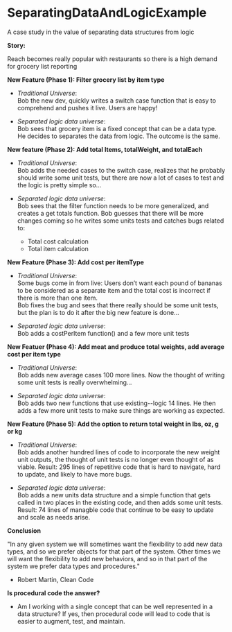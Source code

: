 # SeparatingDataAndLogicExample
A case study in the value of separating data structures from logic

**Story:** 

Reach becomes really popular with restaurants so there is a high demand for grocery list reporting 

**New Feature (Phase 1): Filter grocery list by item type**

- _Traditional Universe_:<br>
  Bob the new dev, quickly writes a switch case function that is easy to comprehend and pushes it live. Users are happy!

- _Separated logic data universe_:<br>
Bob sees that grocery item is a fixed concept that can be a data type. He decides to separates the data from logic. The outcome is the same. 				

**New feature (Phase 2): Add total Items, totalWeight, and totalEach** 

- _Traditional Universe_:<br>
Bob adds the needed cases to the switch case, realizes that he probably should write some unit tests, but there are now a lot of cases to test and the logic is pretty simple so…

- _Separated logic data universe_:<br>
Bob sees that the filter function needs to be more generalized, and creates a get totals function. Bob guesses that there will be more changes coming so he writes some units tests and catches bugs related to:
   - Total cost calculation 
   - Total item calculation 

**New Feature (Phase 3): Add cost per itemType**

- _Traditional Universe_:<br>
Some bugs come in from live:
Users don’t want each pound of bananas to be considered as a separate item and the total cost is incorrect if there is more than one item.	
Bob fixes the bug and sees that there really should be some unit tests, but the plan is to do it after the big new feature is done...

- _Separated logic data universe_:<br>
Bob adds a costPerItem function() and a few more unit tests

**New Featuer (Phase 4): Add meat and produce total weights, add average cost per item type**

- _Traditional Universe_:<br>
 Bob adds new average cases 100 more lines. Now the thought of writing some unit tests is really overwhelming... 

- _Separated logic data universe_:<br>
Bob adds two new functions that use existing--logic 14 lines. He then adds a few more unit tests to make sure things are working as expected.

**New Feature (Phase 5): Add the option to return total weight in lbs, oz, g or kg**

- _Traditional Universe_:<br>
Bob adds another hundred lines of code to incorporate the new weight unit outputs, the thought of unit tests is no longer even thought of as viable.
Result: 295 lines of repetitive code that is hard to navigate, hard to update, and likely to have more bugs.

- _Separated logic data universe_:<br>
Bob adds a new units data structure and a simple function that gets called in two places in the existing code, and then adds some unit tests. 
Result: 74 lines of managble code that continue to be easy to update and scale as needs arise.

**Conclusion**

"In any given system we will sometimes want the flexibility to add new data types, and so we prefer objects for that part of the system. 
Other times we will want the flexibility to add new behaviors, and so in that part of the system we prefer data types and procedures." 
- Robert Martin, Clean Code

**Is procedural code the answer?**
- Am I working with a single concept that can be well represented in a data structure? If yes, then procedural code will lead to code that is easier to augment, test, and maintain. 


